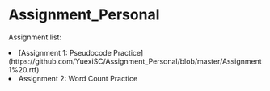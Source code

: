 # Assignment_Personal

Assignment list:
<li> [Assignment 1: Pseudocode Practice](https://github.com/YuexiSC/Assignment_Personal/blob/master/Assignment1%20.rtf)
<li> Assignment 2: Word Count Practice
